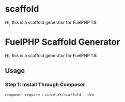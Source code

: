 # scaffold
Hi, this is a scaffold generator for FuelPHP 1.8

# FuelPHP Scaffold Generator


Hi, this is a scaffold generator for FuelPHP 1.8.


## Usage

### Step 1: Install Through Composer

```
composer require rizacelik/scaffold --dev
```


